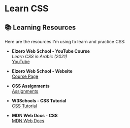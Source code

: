 # Learn CSS

## 📚 Learning Resources

Here are the resources I'm using to learn and practice CSS:

- **Elzero Web School - YouTube Course**  
  *Learn CSS in Arabic (2021)*  
  [YouTube](https://www.youtube.com/watch?v=X1ulCwyhCVM&list=PLDoPjvoNmBAzjsz06gkzlSrlev53MGIKe&index=2)

- **Elzero Web School - Website**  
  [Course Page](https://elzero.org/category/courses/css-course/)

- **CSS Assignments**  
  [Assignments](https://elzero.org/category/assignments/css-assignments/)

- **W3Schools - CSS Tutorial**  
  [CSS Tutorial](https://www.w3schools.com/css/default.asp)

- **MDN Web Docs - CSS**  
  [MDN Web Docs](https://developer.mozilla.org/en-US/docs/Web/CSS)